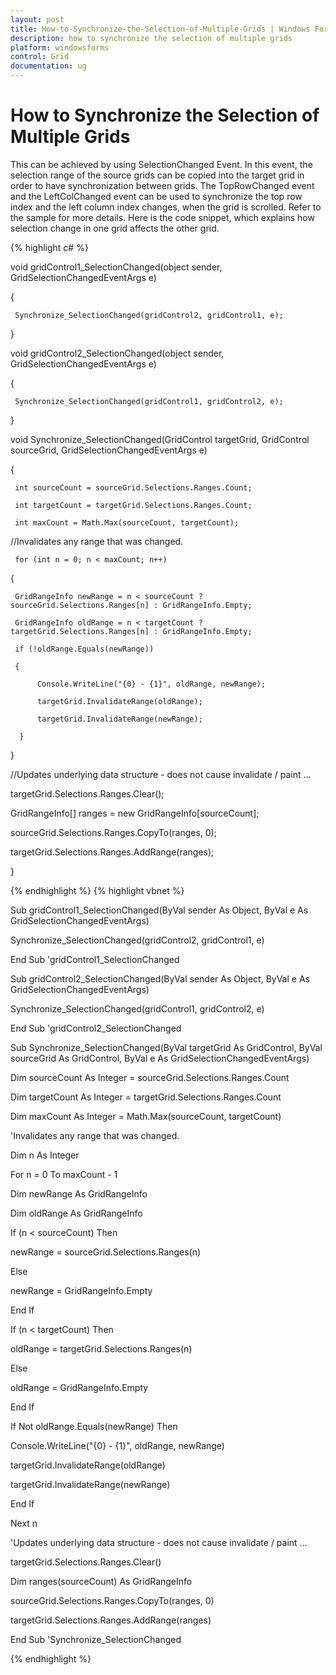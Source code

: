 ```yaml
---
layout: post
title: How-to-Synchronize-the-Selection-of-Multiple-Grids | Windows Forms | Syncfusion
description: how to synchronize the selection of multiple grids
platform: windowsforms
control: Grid
documentation: ug
---
```


# How to Synchronize the Selection of Multiple Grids

This can be achieved by using SelectionChanged Event. In this event, the selection range of the source grids can be copied into the target grid in order to have synchronization between grids. The TopRowChanged event and the LeftColChanged event can be used to synchronize the top row index and the left column index changes, when the grid is scrolled. Refer to the sample for more details. Here is the code snippet, which explains how selection change in one grid affects the other grid.

{% highlight c# %}



void gridControl1_SelectionChanged(object sender, GridSelectionChangedEventArgs e)

{

     Synchronize_SelectionChanged(gridControl2, gridControl1, e);

}

void gridControl2_SelectionChanged(object sender, GridSelectionChangedEventArgs e)

{

     Synchronize_SelectionChanged(gridControl1, gridControl2, e);

}

void Synchronize_SelectionChanged(GridControl targetGrid, GridControl sourceGrid, GridSelectionChangedEventArgs e)

{

     int sourceCount = sourceGrid.Selections.Ranges.Count;

     int targetCount = targetGrid.Selections.Ranges.Count;

     int maxCount = Math.Max(sourceCount, targetCount);



//Invalidates any range that was changed.

     for (int n = 0; n < maxCount; n++)

{

     GridRangeInfo newRange = n < sourceCount ? sourceGrid.Selections.Ranges[n] : GridRangeInfo.Empty;

     GridRangeInfo oldRange = n < targetCount ? targetGrid.Selections.Ranges[n] : GridRangeInfo.Empty;

     if (!oldRange.Equals(newRange))

     {

          Console.WriteLine("{0} - {1}", oldRange, newRange);

          targetGrid.InvalidateRange(oldRange);

          targetGrid.InvalidateRange(newRange);

      }

}

//Updates underlying data structure - does not cause invalidate / paint ...

targetGrid.Selections.Ranges.Clear();

GridRangeInfo[] ranges = new GridRangeInfo[sourceCount];

sourceGrid.Selections.Ranges.CopyTo(ranges, 0);

targetGrid.Selections.Ranges.AddRange(ranges);

}


{% endhighlight  %}
{% highlight vbnet %}



Sub gridControl1_SelectionChanged(ByVal sender As Object, ByVal e As GridSelectionChangedEventArgs)

Synchronize_SelectionChanged(gridControl2, gridControl1, e)

End Sub 'gridControl1_SelectionChanged



Sub gridControl2_SelectionChanged(ByVal sender As Object, ByVal e As GridSelectionChangedEventArgs)

Synchronize_SelectionChanged(gridControl1, gridControl2, e)

End Sub 'gridControl2_SelectionChanged



Sub Synchronize_SelectionChanged(ByVal targetGrid As GridControl, ByVal sourceGrid As GridControl, ByVal e As GridSelectionChangedEventArgs)



Dim sourceCount As Integer = sourceGrid.Selections.Ranges.Count

Dim targetCount As Integer = targetGrid.Selections.Ranges.Count

Dim maxCount As Integer = Math.Max(sourceCount, targetCount)

'Invalidates any range that was changed.

Dim n As Integer

For n = 0 To maxCount - 1

Dim newRange As GridRangeInfo

Dim oldRange As GridRangeInfo

If (n < sourceCount) Then

newRange = sourceGrid.Selections.Ranges(n)

Else

newRange = GridRangeInfo.Empty

End If

If (n < targetCount) Then

oldRange = targetGrid.Selections.Ranges(n)

Else

oldRange = GridRangeInfo.Empty

End If

If Not oldRange.Equals(newRange) Then

Console.WriteLine("{0} - {1}", oldRange, newRange)

targetGrid.InvalidateRange(oldRange)

targetGrid.InvalidateRange(newRange)

End If

Next n

'Updates underlying data structure - does not cause invalidate / paint ...

targetGrid.Selections.Ranges.Clear()

Dim ranges(sourceCount) As GridRangeInfo

sourceGrid.Selections.Ranges.CopyTo(ranges, 0)

targetGrid.Selections.Ranges.AddRange(ranges)

End Sub 'Synchronize_SelectionChanged

{% endhighlight  %}

